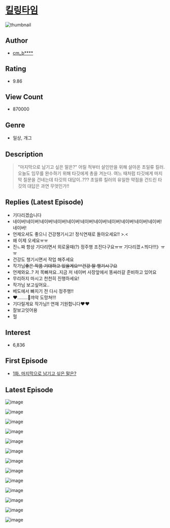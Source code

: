 # [킬링타임](https://comic.naver.com/bestChallenge/list?titleId=795532)
![thumbnail](https://image-comic.pstatic.net/user_contents_data/challenge_comic/2022/05/31/thumbnail_202x16414904281_e523_4002_bf1d_e87dbda97040_00001543.JPEG)

## Author
- [cm_b****](https://comic.naver.com/artistTitle?id=356033)

## Rating
- 9.86

## View Count
- 870000

## Genre
- 일상, 개그

## Description
> "마지막으로 남기고 싶은 말은?" 어릴 적부터 살인만을 위해 살아온 초일류 킬러. 오늘도 임무를 완수하기 위해 타깃에게 총을 겨눈다. 여느 때처럼 타깃에게 마지막 질문을 건네는데 타깃의 대답이..??? 초일류 킬러의 유일한 약점을 건드린 타깃의 대답은 과연 무엇인가!!

## Replies (Latest Episode)
- 기다리겠습니다
- 네이버!네이버!네이버!네이버!네이버!네이버!네이버!네이버!네이버!네이버!네이버!네이버!
- 언제오셔도 좋으니 건강챙기시고! 정식연재로 돌아오세요!! >.<
- 왜 이제 오세요ㅠㅠ
- 진ㄴ짜 항상 기다리면서 외로울때(?) 정주행 조진다구요ㅠㅠ 기다리겠ㅅ븨다!!!》ㅠㅠ
- 건강도 챙기시면서 작업 해주세요
- 작가님~~좋은 작품 기대하고 있을게요^^건강 잘 챙기시구요~~
- 언제와요..? 저 목빠져요..지금 저 네이버 사장앞에서 똥싸러갈 준비하고 있어요
- 무리하지 마시고 천천히 진행하세요!
- 작가님 보고싶어요..
- 베도에서 빠지기 전 다시 정주행!!
- ❤️........💋꺄악 도망쳐!!!
- 기다릴게요 작가님!! 연재 기원합니다❤️❤️
- 잘보고잇어용
- 헐

## Interest
- 6,836

## First Episode
- [1화. 마지막으로 남기고 싶은 말은?](https://comic.naver.com/bestChallenge/detail?titleId=795532&no=1)

## Latest Episode
![image](https://image-comic.pstatic.net/user_contents_data/challenge_comic/2022/12/17/356033/upload_3630857209899071026.jpeg)

![image](https://image-comic.pstatic.net/user_contents_data/challenge_comic/2022/12/17/356033/upload_7377238349031159090.jpeg)

![image](https://image-comic.pstatic.net/user_contents_data/challenge_comic/2022/12/17/356033/upload_3486967202630219875.jpeg)

![image](https://image-comic.pstatic.net/user_contents_data/challenge_comic/2022/12/17/356033/upload_7075498295872860260.jpeg)

![image](https://image-comic.pstatic.net/user_contents_data/challenge_comic/2022/12/17/356033/upload_7017229861067502437.jpeg)

![image](https://image-comic.pstatic.net/user_contents_data/challenge_comic/2022/12/17/356033/upload_3486409781205819697.jpeg)

![image](https://image-comic.pstatic.net/user_contents_data/challenge_comic/2022/12/17/356033/upload_3977350509671692341.jpeg)

![image](https://image-comic.pstatic.net/user_contents_data/challenge_comic/2022/12/17/356033/upload_7003434292835083063.jpeg)

![image](https://image-comic.pstatic.net/user_contents_data/challenge_comic/2022/12/17/356033/upload_3616500672702526515.jpeg)

![image](https://image-comic.pstatic.net/user_contents_data/challenge_comic/2022/12/17/356033/upload_3919367965810964785.jpeg)

![image](https://image-comic.pstatic.net/user_contents_data/challenge_comic/2022/12/17/356033/upload_4063430368839677794.jpeg)

![image](https://image-comic.pstatic.net/user_contents_data/challenge_comic/2022/12/17/356033/upload_4049636982587221304.jpeg)

![image](https://image-comic.pstatic.net/user_contents_data/challenge_comic/2022/12/17/356033/upload_7005686097765623352.jpeg)
